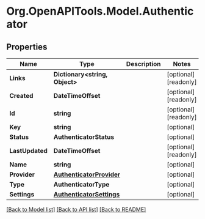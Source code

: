 # Org.OpenAPITools.Model.Authenticator

## Properties

Name | Type | Description | Notes
------------ | ------------- | ------------- | -------------
**Links** | **Dictionary&lt;string, Object&gt;** |  | [optional] [readonly] 
**Created** | **DateTimeOffset** |  | [optional] [readonly] 
**Id** | **string** |  | [optional] [readonly] 
**Key** | **string** |  | [optional] 
**Status** | **AuthenticatorStatus** |  | [optional] 
**LastUpdated** | **DateTimeOffset** |  | [optional] [readonly] 
**Name** | **string** |  | [optional] 
**Provider** | [**AuthenticatorProvider**](AuthenticatorProvider.md) |  | [optional] 
**Type** | **AuthenticatorType** |  | [optional] 
**Settings** | [**AuthenticatorSettings**](AuthenticatorSettings.md) |  | [optional] 

[[Back to Model list]](../README.md#documentation-for-models) [[Back to API list]](../README.md#documentation-for-api-endpoints) [[Back to README]](../README.md)

